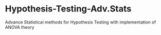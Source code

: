 # Hypothesis-Testing-Adv.Stats
Advance Statistical methods for Hypothesis Testing with implementation of ANOVA theory
